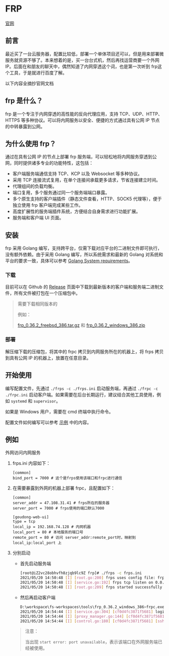 # FRP

[官网](https://gofrp.org/docs/)

## 前言

最近买了一台云服务器，配置比较低，部署一个单体项目还可以，但是用来部署微服务就资源不够了。本来想着的是，买一台台式机，然后再找运营商要一个外网IP。后面在和朋友的聊天中，偶然知道了内网穿透这个词，也是第一次听到 frp这个工具，于是就进行百度了解。



以下内容全摘抄官网文档

## frp 是什么？

frp 是一个专注于内网穿透的高性能的反向代理应用，支持 TCP、UDP、HTTP、HTTPS 等多种协议。可以将内网服务以安全、便捷的方式通过具有公网 IP 节点的中转暴露到公网。

## 为什么使用 frp？

通过在具有公网 IP 的节点上部署 frp 服务端，可以轻松地将内网服务穿透到公网，同时提供诸多专业的功能特性，这包括：

- 客户端服务端通信支持 TCP、KCP 以及 Websocket 等多种协议。
- 采用 TCP 连接流式复用，在单个连接间承载更多请求，节省连接建立时间。
- 代理组间的负载均衡。
- 端口复用，多个服务通过同一个服务端端口暴露。
- 多个原生支持的客户端插件（静态文件查看，HTTP、SOCK5 代理等），便于独立使用 frp 客户端完成某些工作。
- 高度扩展性的服务端插件系统，方便结合自身需求进行功能扩展。
- 服务端和客户端 UI 页面。

## 安装

frp 采用 Golang 编写，支持跨平台，仅需下载对应平台的二进制文件即可执行，没有额外依赖。由于采用 Golang 编写，所以系统需求和最新的 Golang 对系统和平台的要求一致，具体可以参考 [Golang System requirements](https://golang.org/doc/install#requirements)。

### 下载

目前可以在 Github 的 [Release](https://github.com/fatedier/frp/releases) 页面中下载到最新版本的客户端和服务端二进制文件，所有文件被打包在一个压缩包中。

> 需要下载相同版本的
>
> 例如：
>
> [frp_0.36.2_freebsd_386.tar.gz](https://github.com/fatedier/frp/releases/download/v0.36.2/frp_0.36.2_freebsd_386.tar.gz)  和 [frp_0.36.2_windows_386.zip](https://github.com/fatedier/frp/releases/download/v0.36.2/frp_0.36.2_windows_386.zip)

### 部署

解压缩下载的压缩包，将其中的 frpc 拷贝到内网服务所在的机器上，将 frps 拷贝到具有公网 IP 的机器上，放置在任意目录。

## 开始使用

编写配置文件，先通过 `./frps -c ./frps.ini` 启动服务端，再通过 `./frpc -c ./frpc.ini` 启动客户端。如果需要在后台长期运行，建议结合其他工具使用，例如 `systemd` 和 `supervisor`。

如果是 Windows 用户，需要在 cmd 终端中执行命令。

配置文件如何编写可以参考 [示例](https://gofrp.org/docs/examples/) 中的内容。



## 例如

外网访问内网服务

1. frps.ini 内容如下：

   ```properties
   [common]
   bind_port = 7000 # 这个是frps使用该端口和frpc进行通信
   ```

2. 在需要暴露到外网的机器上部署 frpc，且配置如下：

   ```properties
   [common]
   server_addr = 47.108.31.41 # frps所在的服务器
   server_port = 7000 # frps使用的端口默认7000
   
   [goudong-web-ui]
   type = tcp
   local_ip = 192.168.74.128 # 内网机器
   local_port = 80 # 本地服务的端口号
   remote_port = 80 # 访问 server_addr:remote_port时，映射到local_ip:local_port 上
   ```

3. 分别启动

   + 首先启动服务端

     ```bash
     [root@iZ2vc28obhvfh8zjqb9lc9Z frp]# ./frps -c frps.ini 
     2021/05/20 14:50:48 [I] [root.go:200] frps uses config file: frps.ini
     2021/05/20 14:50:48 [I] [service.go:192] frps tcp listen on 0.0.0.0:7000
     2021/05/20 14:50:48 [I] [root.go:209] frps started successfully
     ```

   + 然后再启动客户端

     ```bash
     D:\workspace\fs-workspaces\tools\frp_0.36.2_windows_386>frpc.exe -c frpc.ini
     2021/05/20 14:54:44 [I] [service.go:304] [cf0d4fc3871f5681] login to server success, get run id [cf0d4fc3871f5681], server udp port [0]
     2021/05/20 14:54:44 [I] [proxy_manager.go:144] [cf0d4fc3871f5681] proxy added: [ssh]
     2021/05/20 14:54:44 [I] [control.go:180] [cf0d4fc3871f5681] [ssh] start proxy success
     ```

   > 注意：
   >
   > 当出现 `start error: port unavailable`，表示该端口在外网服务端已经被使用。

